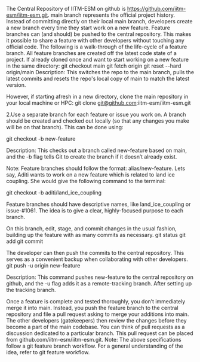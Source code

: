 The Central Repository of IITM-ESM on github is https://github.com/iitm-esm/iitm-esm.git. main branch represents the official project history. Instead of committing directly on their local main branch, developers create a new branch every time they start work on a new feature.
Feature branches can (and should) be pushed to the central repository. This makes it possible to share a feature with other developers without touching any official code. The following is a walk-through of the life-cycle of a feature branch.
All feature branches are created off the latest code state of a project. If already cloned once and want to start working on a new feature in the same directory: git checkout main git fetch origin git reset --hard origin/main
Description: This switches the repo to the main branch, pulls the latest commits and resets the repo's local copy of main to match the latest version.

However, if starting afresh in a new directory, clone the main repository in your local machine or HPC: git clone git@github.com:iitm-esm/iitm-esm.git

2.Use a separate branch for each feature or issue you work on. A branch should be created and checked out locally (so that any changes you make will be on that branch). This can be done using:

git checkout -b new-feature

Description: This checks out a branch called new-feature based on main, and the -b flag tells Git to create the branch if it doesn’t already exist.

Note: Feature branches should follow the format: alias/new-feature. Lets say, Aditi wants to work on a new feature which is related to land ice coupling. She would give the following command to the terminal:

git checkout -b aditi/land_ice_coupling

Feature branches should have descriptive names, like land_ice_coupling or issue-#1061. The idea is to give a clear, highly-focused purpose to each branch.

On this branch, edit, stage, and commit changes in the usual fashion, building up the feature with as many commits as necessary.
git status git add <some-file> git commit

The developer can then push the commits to the central repository. This serves as a convenient backup when collaborating with other developers.
git push -u origin new-feature

Description: This command pushes new-feature to the central repository on github, and the -u flag adds it as a remote-tracking branch. After setting up the tracking branch.

Once a feature is complete and tested thoroughly, you don’t immediately merge it into main. Instead, you push the feature branch to the central repository and file a pull request asking to merge your additions into main. The other developers (gatekeepers) then review the changes before they become a part of the main codebase. You can think of pull requests as a discussion dedicated to a particular branch. This pull request can be placed from github.com/iitm-esm/iitm-esm.git.
Note: The above specifications follow a git feature branch workflow. For a general understanding of the idea, refer to git feature workflow.